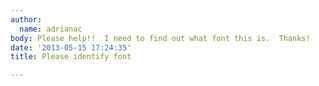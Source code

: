 ```yaml
---
author:
  name: adrianac
body: Please help!!  I need to find out what font this is.  Thanks!
date: '2013-05-15 17:24:35'
title: Please identify font

---
```

